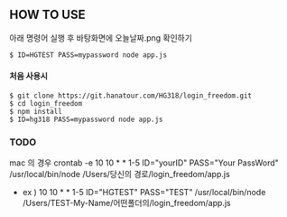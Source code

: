 ## HOW TO USE 

아래 명령어 실행 후 바탕화면에 오늘날짜.png 확인하기

```
$ ID=HGTEST PASS=mypassword node app.js 
```

#### 처음 사용시 

```
$ git clone https://git.hanatour.com/HG318/login_freedom.git
$ cd login_freedom 
$ npm install 
$ ID=hg318 PASS=mypassword node app.js 
```


### TODO 
mac 의 경우 crontab -e
10 10 * * 1-5 ID="yourID" PASS="Your PassWord" /usr/local/bin/node /Users/당신의 경로/login_freedom/app.js

- ex ) 
10 10 * * 1-5 ID="HGTEST" PASS="TEST" /usr/local/bin/node /Users/TEST-My-Name/어떤폴더의/login_freedom/app.js
